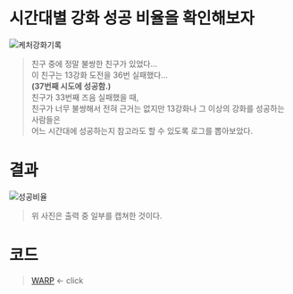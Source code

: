 # 시간대별 강화 성공 비율을 확인해보자
![케처강화기록](https://user-images.githubusercontent.com/98927470/170871737-49e1daee-a892-4e34-b608-765e644da25c.PNG)
> 친구 중에 정말 불쌍한 친구가 있었다...  
> 이 친구는 13강화 도전을 36번 실패했다...  
> **(37번째 시도에 성공함.)**  
> 친구가 33번째 즈음 실패했을 때,  
> 친구가 너무 불쌍해서 전혀 근거는 없지만 13강화나 그 이상의 강화를 성공하는 사람들은  
> 어느 시간대에 성공하는지 참고라도 할 수 있도록 로그를 뽑아보았다.  

# 결과
![성공비율](https://user-images.githubusercontent.com/98927470/170871890-f0d877fa-4947-4e76-9a1e-29c5083f4862.jpg)
> 위 사진은 출력 중 일부를 캡쳐한 것이다.  

# 코드  
> [WARP](https://github.com/Gauguin94/DNF_crawling_reinforcement_log/tree/main/DNF_rein) <- click  
